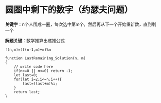 # 圆圈中剩下的数字（约瑟夫问题）

**关键字**：n个人围成一圈，每次选中第m个，然后再从下一个开始重新数，直到剩一个

**解题关键**：数学推算出递推公式

```
f(n,m)=(f(n-1,m)+m)%n
```



```
function LastRemaining_Solution(n, m)
{
    // write code here
    if(n<=0 || m<=0) return -1;
    let last=0;
    for(let i=2;i<=n;i++){
        last=(last+m)%i;
    }
    return last;
}
```

